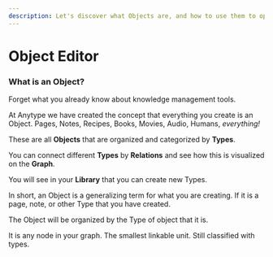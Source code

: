 ```yaml
---
description: Let's discover what Objects are, and how to use them to optimize your work.
---
```


# Object Editor

### What is an Object?

Forget what you already know about knowledge management tools.&#x20;

At Anytype we have created the concept that everything you create is an Object. Pages, Notes, Recipes, Books, Movies, Audio, Humans, _everything!_&#x20;

These are all **Objects** that are organized and categorized by **Types**.&#x20;

You can connect different **Types** by **Relations** and see how this is visualized on the **Graph**.

You will see in your **Library** that you can create new Types.&#x20;

In short, an Object is a generalizing term for what you are creating. If it is a page, note, or other Type that you have created.&#x20;

The Object will be organized by the Type of object that it is. &#x20;

It is any node in your graph. The smallest linkable unit. Still classified with types. &#x20;
